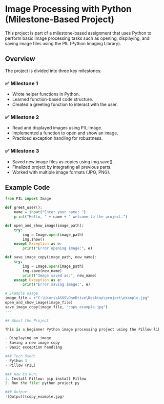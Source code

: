 # Image Processing with Python (Milestone-Based Project)

This project is part of a milestone-based assignment that uses Python to perform basic image processing tasks such as opening, displaying, and saving image files using the PIL (Python Imaging Library).

## Overview

The project is divided into three key milestones:

### ✅ Milestone 1 
- Wrote helper functions in Python.
- Learned function-based code structure.
- Created a greeting function to interact with the user.

### ✅ Milestone 2 
- Read and displayed images using PIL.Image.
- Implemented a function to open and show an image.
- Practiced exception handling for robustness.

### ✅ Milestone 3 
- Saved new image files as copies using img.save().
- Finalized project by integrating all previous parts.
- Worked with multiple image formats (JPG, PNG).

## Example Code

```python
from PIL import Image

def greet_user():
    name = input("Enter your name: ")
    print("Hello, " + name + " welcome to the project.")

def open_and_show_image(image_path):
    try:
        img = Image.open(image_path)
        img.show()
    except Exception as e:
        print("Error opening image:", e)

def save_image_copy(image_path, new_name):
    try:
        img = Image.open(image_path)
        img.save(new_name)
        print("Image saved as:", new_name)
    except Exception as e:
        print("Error saving image:", e)

# Example usage
image_file = r"C:\Users\ASUS\OneDrive\Desktop\project\example.jpg"
open_and_show_image(image_file)
save_image_copy(image_file, "copy_example.jpg")
---

## About the Project

This is a beginner Python image processing project using the Pillow library. It includes:

- Displaying an image
- Saving a new image copy
- Basic exception handling

### Tech Used:
- Python 3
- Pillow (PIL)

### How to Run:
1. Install Pillow: pip install Pillow
2. Run the file: python project.py

### Output:
![Output](copy_example.jpg)
